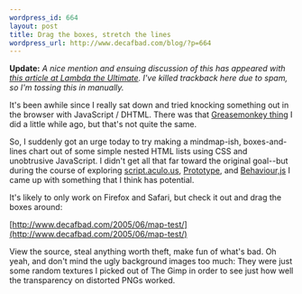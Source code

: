 ```yaml
--- 
wordpress_id: 664
layout: post
title: Drag the boxes, stretch the lines
wordpress_url: http://www.decafbad.com/blog/?p=664
---
```

<b>Update:</b> <i>A nice mention and ensuing discussion of this has appeared with <a href="http://lambda-the-ultimate.org/node/view/816">this article at Lambda the Ultimate</a>.  I've killed trackback here due to spam, so I'm tossing this in manually.</i>

It's been awhile since I really sat down and tried knocking something out in the browser with JavaScript / DHTML.  There was that [Greasemonkey thing][gm] I did a little while ago, but that's not quite the same.

So, I suddenly got an urge today to try making a mindmap-ish, boxes-and-lines chart out of some simple nested HTML lists using CSS and unobtrusive JavaScript.  I didn't get all that far toward the original goal--but during the course of exploring [script.aculo.us][s], [Prototype][p], and [Behaviour,js][b] I came up with something that I think has potential.

It's likely to only work on Firefox and Safari, but check it out and drag the boxes around:

[http://www.decafbad.com/2005/06/map-test/](http://www.decafbad.com/2005/06/map-test/)

View the source, steal anything worth theft, make fun of what's bad.  Oh yeah, and don't mind the ugly background images too much: They were just some random textures I picked out of The Gimp in order to see just how well the transparency on distorted PNGs worked.

[gm]: http://www.decafbad.com/blog/2005/06/08/greasemonkey_magic
[b]: http://ripcord.co.nz/behaviour/
[p]: http://prototype.conio.net/
[s]: http://script.aculo.us/
